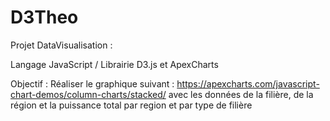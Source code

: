 # D3Theo

Projet DataVisualisation : 

Langage JavaScript / Librairie D3.js et ApexCharts 

Objectif : 
Réaliser le graphique suivant : https://apexcharts.com/javascript-chart-demos/column-charts/stacked/
avec les données de la filière, de la région et la puissance total par region et par type de filière
